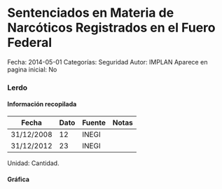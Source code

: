 Sentenciados en Materia de Narcóticos Registrados en el Fuero Federal
=====

Fecha: 2014-05-01
Categorías: Seguridad
Autor: IMPLAN
Aparece en pagina inicial: No

### Lerdo

<!-- break -->

#### Información recopilada

<table class="table table-hover table-bordered matriz">
  <thead>
    <tr><th>Fecha</th><th>Dato</th><th>Fuente</th><th>Notas</th></tr>
  </thead>
  <tbody>
    <tr><td class="centrado">31/12/2008</td><td class="derecha">12</td><td>INEGI</td><td></td></tr>
    <tr><td class="centrado">31/12/2012</td><td class="derecha">23</td><td>INEGI</td><td></td></tr>
  </tbody>
</table>

Unidad: Cantidad.

#### Gráfica

<div id="Morrisulokavec" class="grafica"></div>
  <!-- JAVASCRIPT DE LA GRAFICA EN Morrisulokavec -->
  <script>
  new Morris.Line({
    element: 'Morrisulokavec',
    data: [
      { fecha: '2008-12-31', dato: 12 },
      { fecha: '2012-12-31', dato: 23 }
    ],
    xkey: 'fecha',
    ykeys: ['dato'],
    labels: ['Dato'],
    lineColors: ['#FF5B02'],
    xLabelFormat: function(d) {
      return d.getDate()+'/'+(d.getMonth()+1)+'/'+d.getFullYear();
    },
    dateFormat: function (ts) {
      var d = new Date(ts);
      return d.getDate() + '/' + (d.getMonth() + 1) + '/' + d.getFullYear();
    }
  });
  </script>
